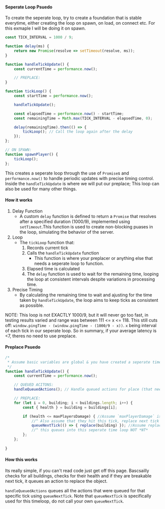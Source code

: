 
#### Seperate Loop Psuedo

To create the seperate loop, try to create a foundation that is stable everytime, either creating the loop on spawn, on load, on connect etc. For this exmaple I will be doing it on spawn. 

```js
const TICK_INTERVAL = 1000 / 9;

function delay(ms) {
    return new Promise(resolve => setTimeout(resolve, ms));
}

function handleTickUpdate() {
    const currentTime = performance.now();

    // PREPLACE:
}

function tickLoop() {
    const startTime = performance.now();

    handleTickUpdate();

    const elapsedTime = performance.now() - startTime;
    const remainingTime = Math.max(TICK_INTERVAL - elapsedTime, 0);

    delay(remainingTime).then(() => {
        tickLoop(); // Call the loop again after the delay
    });
};

// ON SPAWN:
function spawnPlayer() {
    tickLoop();
};

```


This creates a seperate loop through the use of `Promise`s and `performance.now()` to handle periodic updates with precise timing control. 
Inside the `handleTickUpdate` is where we will put our preplace; This loop can also be used for many other things. 

#### How it works

1. Delay Function
   * A custom `delay` function is defined to return a `Promise` that resolves after a specified duration (1000/9), implemented using `setTimeout`.This function is used to create non-blocking puases in the loop, simulating the behavior of the server.
2. Loop
   * The `tickLoop` function that:
        1. Records current tick
        2. Calls the `handleTickUpdate` function
           * This function is where your preplacer or anything else that needs a seperate loop to function.
        3. Elapsed time is calculated
        4. The `delay` function is used to wait for the remaining time, looping the loop at consistent intervals despite variations in processing time.
3. Precise Timing
   * By calculating the remaining time to wait and ajusting for the time taken by `handleTickUpdate`, the loop aims to keep ticks as consistent as possible.


NOTE: This loop is not EXACTLY 1000/9, but it will never go too fast, in testing results varied and range was between 111 <= x <= 118. This still cuts off:
`window.pingTime - (window.pingTime - (1000/9 - x))`. `x` being interval of each tick in our seperate loop. So in summary, if your average latency is <7, theres no need to use preplace.


#### Preplace Psuedo

```js
/*
 * Assume basic variables are global & you have created a seperate time loop
 */
function handleTickUpdate() {
    const currentTime = performance.now();

    // QUEUED ACITONS:
    handleQueuedActions(); // Handle queued actions for place (that need a sperate loop and don't need player value updates)

    // PREPLACE:
    for (let i = 0, building; i < buildings.length; i++) {
        const { health } = building = buildings[i];

        if (health <= maxPlayersDamage) { //Assume `maxPlayerDamage` is defined and inlcudes all player damage
            //^ Also assume that they hit this tick, replace next tick
            queueNextTick(() => { replace(building) }); //Assume replace & queueNextTick are defined
            //^ this queues into this seperate time loop NOT *NT*
        };
    };
  
}
```


#### How this works

Its really simple, if you can't read code just get off this page. Bascsailly checks for all buildings, checks for their health and if they are breakable next tick, it queues an action to replace the object.

`handleQueuedActions` queues all the actions that were queued for that specific tick using `queueNextTick`. Note that `queueNextTick` is specifically used for this timeloop, do not call your own `queueNextTick`.
